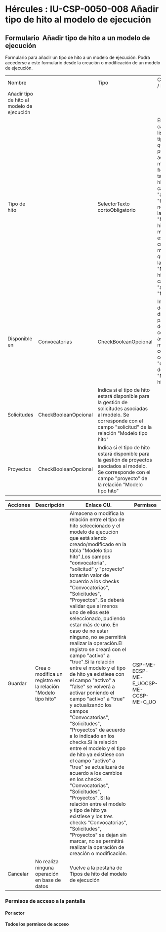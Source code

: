 # Hércules : IU\-CSP\-0050\-008 Añadir tipo de hito al modelo de ejecución



## Formulario  Añadir tipo de hito a un modelo de ejecución

Formulario para añadir un tipo de hito a un modelo de ejecución. Podrá accederse a este formulario desde la creación o modificación de un modelo de ejecución.



|  | | | |
| --- | --- | --- | --- |
| Nombre | | Tipo | Características / Notas |
| Añadir tipo de hito al modelo de ejecución | | | |
| Tipo de hito | | SelectorTexto cortoObligatorio | El desplegable cargará el listado de los tipos de hito que aún puedan asociarse al modelo:* Que figuren en la tabla "Tipo hito" con el campo "activo" a "true" y * Que no existan en la relación "Modelo tipo hito" para el modelo que está siendo creado o modificado o que existan en la relación "Modelo tipo hito" con el campo "activo" a "false" |
| Disponible en | Convocatorias | CheckBooleanOpcional | Indica si el tipo de hito estará disponible para la gestión de convocatorias asociadas al modelo. Se corresponde con el campo "convocatoria" de la relación "Modelo tipo hito" |
| Solicitudes | CheckBooleanOpcional | Indica si el tipo de hito estará disponible para la gestión de solicitudes asociadas al modelo.  Se corresponde con el campo "solicitud" de la relación "Modelo tipo hito" |
| Proyectos | CheckBooleanOpcional | Indica si el tipo de hito estará disponible para la gestión de proyectos asociados al modelo.  Se corresponde con el campo "proyecto" de la relación "Modelo tipo hito" |



| Acciones | Descripción | Enlace CU. | Permisos |
| --- | --- | --- | --- |
| Guardar | Crea o modifica un registro en la relación "Modelo tipo hito" | Almacena o modifica la relación entre el tipo de hito seleccionado y el modelo de ejecución que está siendo creado/modificado en la tabla "Modelo tipo hito".Los campos "convocatoria", "solicitud" y "proyecto" tomarán valor de acuerdo a los checks "Convocatorias", "Solicitudes", "Proyectos". Se deberá validar que al menos uno de ellos esté seleccionado, pudiendo estar más de uno. En caso de no estar ninguno, no se permitirá realizar la operación.El registro se creará con el campo "activo" a "true".Si la relación entre el modelo y el tipo de hito ya existiese con el campo "activo" a "false" se volverá a activar poniendo el campo "activo" a "true" y actualizando los campos "Convocatorias", "Solicitudes", "Proyectos" de acuerdo a lo indicado en los checks.Si la relación entre el modelo y el tipo de hito ya existiese con el campo "activo" a "true" se actualizará de acuerdo a los cambios en los checks "Convocatorias", "Solicitudes", "Proyectos". Si la relación entre el modelo y tipo de hito ya existiese y los tres checks "Convocatorias", "Solicitudes", "Proyectos" se dejan sin marcar, no se permitirá realizar la operación de creación o modificación. | CSP\-ME\-ECSP\-ME\-E\_UOCSP\-ME\-CCSP\-ME\-C\_UO |
| Cancelar | No realiza ninguna operación en base de datos | Vuelve a la pestaña de Tipos de hito del modelo de ejecución |  |

  


### Permisos de acceso a la pantalla

#### Por actor

#### Todos los permisos de acceso




